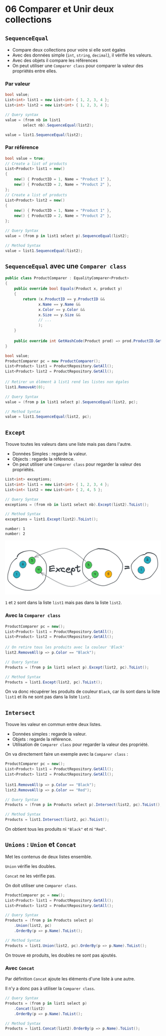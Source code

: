 # 06 Comparer et Unir deux collections

## `SequenceEqual`

- Compare deux collections pour voire si elle sont égales
- Avec des données simple (`int`, `string`, `decimal`), il vérifie les valeurs.
- Avec des objets il compare les références
- On peut utiliser une `Comparer class` pour comparer la valeur des propriétés entre elles.



### Par valeur

```cs
bool value;
List<int> list1 = new List<int> { 1, 2, 3, 4 };
List<int> list2 = new List<int> { 1, 2, 3, 4 };
```

```cs
// Query syntax
value = (from nb in list1
        select nb).SequenceEqual(list2);
```

```cs
value = list1.SequenceEqual(list2);
```



### Par référence

```cs
bool value = true;
// Create a list of products
List<Product> list1 = new()
{
    new() { ProductID = 1, Name = "Product 1" },
    new() { ProductID = 2, Name = "Product 2" },
};
// Create a list of products
List<Product> list2 = new()
{
    new() { ProductID = 1, Name = "Product 1" },
    new() { ProductID = 2, Name = "Product 2" },
};
```

```cs
// Query Syntax
value = (from p in list1 select p).SequenceEqual(list2);
```

```cs
// Method Syntax
value = list1.SequenceEqual(list2);
```



## `SequenceEqual` avec une `Comparer class`

```cs
public class ProductComparer : EqualityComparer<Product>
{
    public override bool Equals(Product x, product y)
    {
        return (x.ProductID == y.ProductID &&
               x.Name == y.Name &&
               x.Color == y.Color &&
               x.Size == y.Size &&
               // ...
               );
    }
    
    public override int GetHashCode(Product prod) => prod.ProductID.GetHashCode();
}
```

```cs
bool value;
ProductComparer pc = new ProductComparer();
List<Product> list1 = ProductRepository.GetAll();
List<Product> list2 = ProductRepository.GetAll();

// Retirer un élément à list1 rend les listes non égales
list1.RemoveAt(0);
```

```csharp
// Query Syntax
value = (from p in list1 select p).SequenceEqual(list2, pc);
```

```cs
// Method Syntax
value = list1.SequenceEqual(list2, pc);
```



## `Except`

Trouve toutes les valeurs dans une liste mais pas dans l'autre.

- Données Simples : regarde la valeur.
- Objects : regarde la référence.
- On peut utiliser une `Comparer class` pour regarder la valeur des propriétés.

```cs
List<int> exceptions;
List<int> list1 = new List<int> { 1, 2, 3, 4 };
List<int< list2 = new List<int> { 2, 4, 5 };
```

```cs
// Query Syntax
exceptions = (from nb in list1 select nb).Except(list2).ToList();
```

```cs
// Method Syntax
exceptions = list1.Except(list2).ToList();
```

```
number: 1
number: 2
```

<img src="assets/except-result.png" alt="except-result" style="zoom:50%;" />

`1` et `2` sont dans la liste `list1` mais pas dans la liste `list2`.



### Avec la `Comparer class`

```cs
ProductComparer pc = new();
List<Product> list1 = ProductRepository.GetAll();
List<Product> list2 = ProductRepository.GetAll();

// On retire tous les produits avec la couleur 'Black'
list2.RemoveAll(p => p.Color == "Black");
```

```cs
// Query Syntax
Products = (from p in list1 select p).Except(list2, pc).ToList();
```

```cs
// Method Syntax
Products = list1.Except(list2, pc).ToList();
```

On va donc récupérer les produits de couleur `Black`, car ils sont dans la liste `list1` et ils ne sont pas dans la liste `list2`.



## `Intersect`

Trouve les valeur en commun entre deux listes.

- Données simples : regarde la valeur.
- Objets : regarde la référence.
- Utilisation de `Comparer class` pour regarder la valeur des propriété.

On va directement faire un exemple avec la `Comparer class` :

```cs
ProductComparer pc = new();
List<Product> list1 = ProductRepository.GetAll();
List<Product> list2 = ProductRepository.GetAll();

list1.RemoveAll(p => p.Color == "Black");
list2.RemoveAll(p => p.Color == "Red");
```

```cs
// Query Syntax
Products = (from p in Products select p).Intersect(list2, pc).ToList();
```

```cs
// Method Syntax
Products = list1.Intersect(list2, pc).ToList();
```

On obtient tous les produits ni `"Black"` et ni `"Red"`.



## `Unions` : `Union` et `Concat`

Met les contenus de deux listes ensemble.

`Union` vérifie les doubles.

`Concat` ne les vérifie pas.

On doit utiliser une `Comparer class`.

```cs
ProductComparer pc = new();
List<Product> list1 = ProductRepository.GetAll();
List<Product> list2 = ProductRepository.GetAll();
```

 ```cs
 // Query Syntax
 Products = (from p in Products select p)
     .Union(list2, pc)
     .OrderBy(p => p.Name).ToList();
 ```

```cs
// Method Syntax
Products = list1.Union(list2, pc).OrderBy(p => p.Name).ToList();
```

On trouve `40` produits, les doubles ne sont pas ajoutés.

### Avec `Concat`

Par définition `Concat` ajoute les éléments d'une liste à une autre.

Il n'y a donc pas à utiliser la `Comparer class`.

```cs
// Query Syntax
Products = (from p in list1 select p)
    .Concat(list2)
    .OrderBy(p => p.Name).ToList();
```

```cs
// Method Syntax
Products = list1.Concat(list2).OrderBy(p => p.Name).ToList();
```



